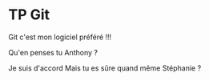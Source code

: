 # TP Git

Git c'est mon logiciel préféré !!!

Qu'en penses tu Anthony ?

Je suis d'accord
Mais tu es sûre quand même Stéphanie ?
